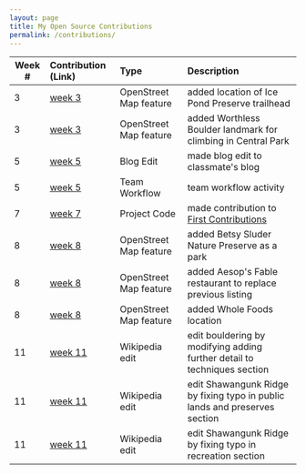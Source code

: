 ```yaml
---
layout: page
title: My Open Source Contributions
permalink: /contributions/
---
```


<!--
Type of the contribution should be "Wikipedia edit", "OpenStreet Map feature", "Project Documentation", "Project Code", "Blog Edit", etc.

The description should include a brief summary of what you did.

Replace the first row below with your contribution.

-->





| Week #       | Contribution (Link)  | Type  | Description |
|---|:---|:---|:---|
|  3   | [week 3][4]     | OpenStreet Map feature     |   added location of Ice Pond Preserve trailhead     |
|  3   | [week 3][5]     | OpenStreet Map feature     |   added Worthless Boulder landmark for climbing in Central Park     |
|  5   | [week 5][8]     | Blog Edit     |   made blog edit to classmate's blog     |
|  5   | [week 5][9]     | Team Workflow     |   team workflow activity     |
|  7   | [week 7][11]    | Project Code     |   made contribution to [First Contributions][10]     |
|  8   | [week 8][12]    | OpenStreet Map feature     |   added Betsy Sluder Nature Preserve as a park     |
|  8   | [week 8][13]    | OpenStreet Map feature     |   added Aesop's Fable restaurant to replace previous listing     |
|  8   | [week 8][14]    | OpenStreet Map feature     |   added Whole Foods location     |
|  11   | [week 11][15]    | Wikipedia edit     |   edit bouldering by modifying adding further detail to techniques section   |
|  11   | [week 11][16]    | Wikipedia edit     |   edit Shawangunk Ridge by fixing typo in public lands and preserves section     |
|  11   | [week 11][17]    | Wikipedia edit     |   edit Shawangunk Ridge by fixing typo in recreation section     |

 
<!-- Week 1 -->
[1]: https://hunter-college-ossd-fall-2019.github.io/sjku1-weekly/week01/

<!-- Week 2 -->
[2]: https://hunter-college-ossd-fall-2019.github.io/sjku1-weekly/week02/

<!-- Week 3 -->
[3]: https://hunter-college-ossd-fall-2019.github.io/sjku1-weekly/week03/
[4]: https://www.openstreetmap.org/changeset/74403181
[5]: https://www.openstreetmap.org/changeset/74404355

<!-- Week 4 -->
[6]: https://hunter-college-ossd-fall-2019.github.io/sjku1-weekly/week04/

<!-- Week 5 -->
[7]: https://hunter-college-ossd-fall-2019.github.io/sjku1-weekly/week05/
[8]: https://github.com/hunter-college-ossd-fall-2019/Zabari-weekly/pull/6
[9]: https://github.com/hunter-college-ossd-fall-2019/RAS-Dazzle-workflow.git

<!-- Week 7 --> 
[10]: https://github.com/firstcontributions/first-contributions
[11]: https://github.com/firstcontributions/first-contributions/pull/21566

<!-- Week 8 -->
<!-- add Betsy Sluder Nature Preserve -->
[12]: https://www.openstreetmap.org/changeset/76115081#map=16/41.1212/-73.7232
<!-- add Aesop's Fable Restaurant -->
[13]: https://www.openstreetmap.org/changeset/76115273#map=19/41.15953/-73.77294
<!-- add Whole Foods -->
[14]: https://www.openstreetmap.org/changeset/76115386

<!-- Week 9 -->
<!-- edit bouldering techniques -->
[15]: https://en.wikipedia.org/w/index.php?title=Bouldering&diff=prev&oldid=926003731
<!-- edit Shawangunk Ridge public lands and preserves -->
[16]: https://en.wikipedia.org/w/index.php?title=Shawangunk_Ridge&diff=prev&oldid=926022313
<!-- edit Shawangunk Ridge recreation -->
[17]: https://en.wikipedia.org/w/index.php?title=Shawangunk_Ridge&diff=prev&oldid=926022355


